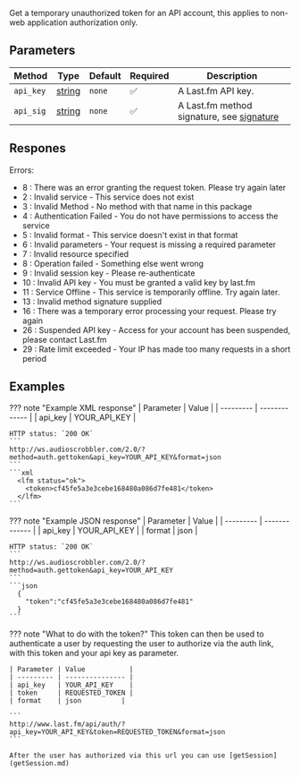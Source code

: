 Get a temporary unauthorized token for an API account, this applies to non-web application authorization only.

## Parameters
| Method | Type | Default | Required | Description
| ------ | ---- | ------- | -------- | -----------
| `api_key` | [string][string] | `none` | :white_check_mark: | A Last.fm API key.
| `api_sig` | [string][string] | `none` | :white_check_mark: | A Last.fm method signature, see [signature](signature.md)

## Respones
Errors:  

- 8 : There was an error granting the request token. Please try again later  
- 2 : Invalid service - This service does not exist  
- 3 : Invalid Method - No method with that name in this package  
- 4 : Authentication Failed - You do not have permissions to access the service  
- 5 : Invalid format - This service doesn't exist in that format  
- 6 : Invalid parameters - Your request is missing a required parameter  
- 7 : Invalid resource specified  
- 8 : Operation failed - Something else went wrong  
- 9 : Invalid session key - Please re-authenticate  
- 10 : Invalid API key - You must be granted a valid key by last.fm  
- 11 : Service Offline - This service is temporarily offline. Try again later.  
- 13 : Invalid method signature supplied  
- 16 : There was a temporary error processing your request. Please try again  
- 26 : Suspended API key - Access for your account has been suspended, please contact Last.fm  
- 29 : Rate limit exceeded - Your IP has made too many requests in a short period  

## Examples

??? note "Example XML response"
    | Parameter | Value         |
    | --------- | ------------- |
    | api_key   | YOUR_API_KEY  |

    HTTP status: `200 OK`
    ```
    http://ws.audioscrobbler.com/2.0/?method=auth.gettoken&api_key=YOUR_API_KEY&format=json
    ```
    ```xml
      <lfm status="ok">
        <token>cf45fe5a3e3cebe168480a086d7fe481</token>
      </lfm>
    ```

??? note "Example JSON response" 
    | Parameter | Value         |
    | --------- | ------------- |
    | api_key   | YOUR_API_KEY  |
    | format    | json          |
    
    HTTP status: `200 OK`
    ```
    http://ws.audioscrobbler.com/2.0/?method=auth.gettoken&api_key=YOUR_API_KEY
    ```
    ```json
      {
        "token":"cf45fe5a3e3cebe168480a086d7fe481"
      }
    ```

??? note "What to do with the token?" 
    This token can then be used to authenticate a user by requesting the user to authorize via the auth link, with this token and your api key as parameter.

    | Parameter | Value           |
    | --------- | --------------- |
    | api_key   | YOUR_API_KEY    |
    | token     | REQUESTED_TOKEN |
    | format    | json          |
    
    ```
    http://www.last.fm/api/auth/?api_key=YOUR_API_KEY&token=REQUESTED_TOKEN&format=json
    ```

    After the user has authorized via this url you can use [getSession](getSession.md)


[string]: https://developer.mozilla.org/en-US/docs/Web/JavaScript/Reference/Global_Objects/String